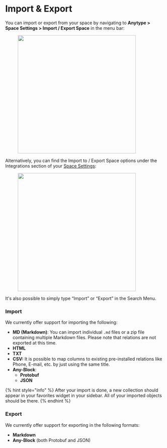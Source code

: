 # Import & Export

You can import or export from your space by navigating to **Anytype > Space Settings > Import / Export Space** in the menu bar:

<figure><img src="../../.gitbook/assets/image (83).png" alt="" width="375"><figcaption></figcaption></figure>

Alternatively, you can find the Import to / Export Space options under the Integrations section of your [Space Settings](../space/space-settings.md):

<figure><img src="../../.gitbook/assets/image (82).png" alt="" width="375"><figcaption></figcaption></figure>

It's also possible to simply type “Import” or “Export” in the Search Menu.

### Import

We currently offer support for importing the following:

* **MD (Markdown)**: You can import individual `.md` files or a zip file containing multiple Markdown files. Please note that relations are not exported at this time.
* **HTML**
* **TXT**
* **CSV:** It is possible to map columns to existing pre-installed relations like Phone, E-mail, etc. by just using the same title.&#x20;
* **Any-Block**:
  * **Protobuf**
  * **JSON**

{% hint style="info" %}
After your import is done, a new collection should appear in your favorites widget in your sidebar. All of your imported objects should be there.
{% endhint %}

### Export

We currently offer support for exporting in the following formats:

* **Markdown**
* **Any-Block** (both Protobuf and JSON)
